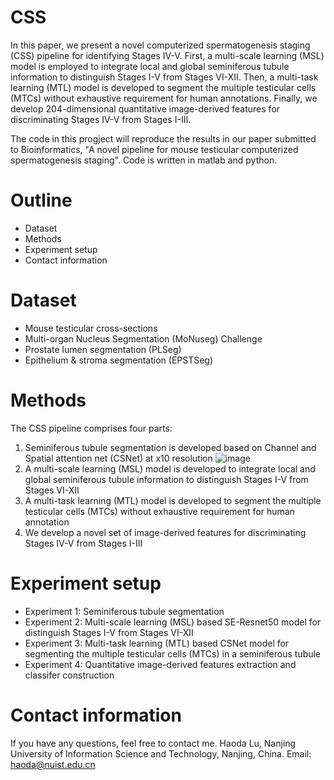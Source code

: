 # CSS
In this paper, we present a novel computerized spermatogenesis staging (CSS) pipeline for identifying Stages IV-V. First, a multi-scale learning (MSL) model is employed to integrate local and global seminiferous tubule information to distinguish Stages I-V from Stages VI-XII. Then, a multi-task learning (MTL) model is developed to segment the multiple testicular cells (MTCs) without exhaustive requirement for human annotations. Finally, we develop 204-dimensional quantitative image-derived features for discriminating Stages IV-V from Stages I-III.

The code in this progject will reproduce the results in our paper submitted to Bioinformatics, "A novel pipeline for mouse testicular computerized spermatogenesis staging". Code is written in matlab and python.

# Outline

* Dataset
* Methods
* Experiment setup
* Contact information

# Dataset 
* Mouse testicular cross-sections
* Multi-organ Nucleus Segmentation (MoNuseg) Challenge
* Prostate lumen segmentation (PLSeg)
* Epithelium & stroma segmentation (EPSTSeg)


# Methods
The CSS pipeline comprises four parts: 
1) Seminiferous tubule segmentation is developed based on Channel and Spatial attention net (CSNet) at x10 resolution
![image](https://github.com/jydada/CSS/tree/main/MTL-MTCs%20Segmentation/STseg.png)
2) A multi-scale learning (MSL) model is developed to integrate local and global seminiferous tubule information to distinguish Stages I-V from Stages VI-XII
3) A multi-task learning (MTL) model is developed to segment the multiple testicular cells (MTCs) without exhaustive requirement for human annotation
4) We develop a novel set of image-derived features for discriminating Stages IV-V from Stages I-III

# Experiment setup
* Experiment 1: Seminiferous tubule segmentation
* Experiment 2: Multi-scale learning (MSL) based SE-Resnet50 model for distinguish Stages I-V from Stages VI-XII
* Experiment 3: Multi-task learning (MTL) based CSNet model for segmenting the multiple testicular cells (MTCs) in a seminiferous tubule
* Experiment 4: Quantitative image-derived features extraction and classifer construction


# Contact information
If you have any questions, feel free to contact me.
Haoda Lu, Nanjing University of Information Science and Technology, Nanjing, China. Email: haoda@nuist.edu.cn
